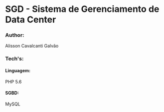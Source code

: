 # SGD - Sistema de Gerenciamento de Data Center

### Author:
Alisson Cavalcanti Galvão

### Tech's:
#### Linguagem: 
PHP 5.6
#### SGBD: 
MySQL
